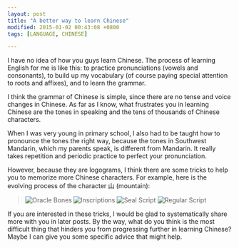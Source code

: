 ```yaml
---
layout: post
title: "A better way to learn Chinese"
modified: 2015-01-02 00:43:08 +0800
tags: [LANGUAGE, CHINESE]

---
```


I have no idea of how you guys learn Chinese. The process of learning English for me is like this: to practice pronunciations (vowels and consonants), to build up my vocabulary (of course paying special attention to roots and affixes), and to learn the grammar. 

I think the grammar of Chinese is simple, since there are no tense and voice changes in Chinese. As far as I know, what frustrates you in learning Chinese are the tones in speaking and the tens of thousands of Chinese characters. 

When I was very young in primary school, I also had to be taught how to pronounce the tones the right way, because the tones in Southwest Mandarin, which my parents speak, is different from Mandarin. It really takes repetition and periodic practice to perfect your pronunciation. 

However, because they are logograms, I think there are some tricks to help you to memorize more Chinese characters. For example, here is the evolving process of the character 山 (mountain): 

> ![Oracle Bones](http://pic.zdic.net/jgw/100/18/5C71.gif) 
![Inscriptions](http://pic.zdic.net/jw/100/18/5C71.gif)
![Seal Script](http://pic.zdic.net/xz2a/100/18/5C71.gif)
![Regular Script](http://pic.zdic.net/kai/jt/100/18/5C71.gif)


If you are interested in these tricks, I would be glad to systematically share more with you in later posts.  By the way, what do you think is the most difficult thing that hinders you from progressing further in learning Chinese? Maybe I can give you some specific advice that might help. 
